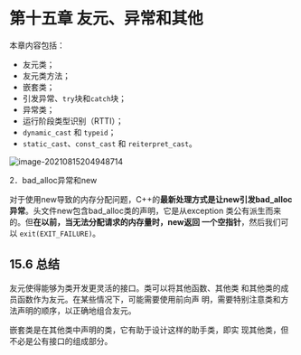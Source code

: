 # 第十五章 友元、异常和其他

本章内容包括：

- 友元类；
- 友元类方法；
- 嵌套类；
- 引发异常、`try`块和`catch`块；
- 异常类；
- 运行阶段类型识别（RTTI）；
- `dynamic_cast` 和 `typeid`；
- `static_cast`、`const_cast` 和 `reiterpret_cast`。


![image-20210815204948714](https://assets.ng-tech.icu/item/image-20210815204948714.png)

2．bad_alloc异常和new

对于使用new导致的内存分配问题，C++的**最新处理方式是让new引发bad_alloc异常**。头文件new包含bad_alloc类的声明，它是从exception 类公有派生而来的。但**在以前，当无法分配请求的内存量时，new返回 一个空指针**，然后我们可以 `exit(EXIT_FAILURE)`。


## 15.6 总结

友元使得能够为类开发更灵活的接口。类可以将其他函数、其他类 和其他类的成员函数作为友元。在某些情况下，可能需要使用前向声 明，需要特别注意类和方法声明的顺序，以正确地组合友元。

嵌套类是在其他类中声明的类，它有助于设计这样的助手类，即实 现其他类，但不必是公有接口的组成部分。
